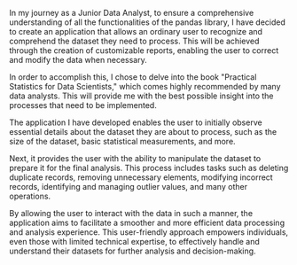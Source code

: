 In my journey as a Junior Data Analyst, to ensure a comprehensive understanding of all the functionalities of the pandas library, 
I have decided to create an application that allows an ordinary user to recognize and comprehend the dataset they need to process. 
This will be achieved through the creation of customizable reports, enabling the user to correct and modify the data when necessary.

In order to accomplish this, I chose to delve into the book "Practical Statistics for Data Scientists," which comes highly recommended 
by many data analysts. This will provide me with the best possible insight into the processes that need to be implemented.

The application I have developed enables the user to initially observe essential details about the dataset they are about to process, 
such as the size of the dataset, basic statistical measurements, and more.

Next, it provides the user with the ability to manipulate the dataset to prepare it for the final analysis. This process includes tasks 
such as deleting duplicate records, removing unnecessary elements, modifying incorrect records, identifying and managing outlier values, 
and many other operations.

By allowing the user to interact with the data in such a manner, the application aims to facilitate a smoother and more efficient data 
processing and analysis experience. This user-friendly approach empowers individuals, even those with limited technical expertise, 
to effectively handle and understand their datasets for further analysis and decision-making.
